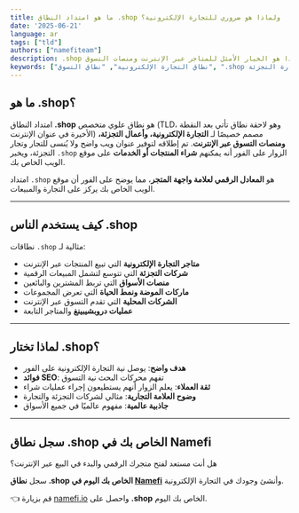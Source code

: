 ```yaml
---
title: ما هو امتداد النطاق .shop ولماذا هو ضروري للتجارة الإلكترونية؟
date: '2025-06-21'
language: ar
tags: ["tld"]
authors: ["namefiteam"]
description: .shop هو النطاق المخصص لأعمال التجارة الإلكترونية وتجارة التجزئة. اكتشف لماذا هو الخيار الأمثل للمتاجر عبر الإنترنت ومنصات التسوق.
keywords: ["نطاق التجارة الإلكترونية", "نطاق التسوق", ".shop نطاق", "متجر إلكتروني", "تجارة التجزئة", "TLD", "نيمفي نطاق"]
---
```



## **ما هو .shop؟**

امتداد النطاق **.shop** هو نطاق علوي متخصص (TLD، وهو لاحقة نطاق تأتي بعد النقطة الأخيرة في عنوان الإنترنت) مصمم خصيصًا لـ **التجارة الإلكترونية، وأعمال التجزئة، ومنصات التسوق عبر الإنترنت**. تم إطلاقه لتوفير عنوان ويب واضح ولا يُنسى للتجار وتجار التجزئة، ويخبر `.shop` الزوار على الفور أنه يمكنهم **شراء المنتجات أو الخدمات** على موقع الويب الخاص بك.

امتداد `.shop` هو **المعادل الرقمي لعلامة واجهة المتجر**، مما يوضح على الفور أن موقع الويب الخاص بك يركز على التجارة والمبيعات.

---

## **كيف يستخدم الناس .shop**

نطاقات `.shop` مثالية لـ:

*   **متاجر التجارة الإلكترونية** التي تبيع المنتجات عبر الإنترنت
*   **شركات التجزئة** التي تتوسع لتشمل المبيعات الرقمية
*   **منصات الأسواق** التي تربط المشترين والبائعين
*   **ماركات الموضة ونمط الحياة** التي تعرض المجموعات
*   **الشركات المحلية** التي تقدم التسوق عبر الإنترنت
*   **عمليات دروبشيبينغ** والمتاجر التابعة

---

## **لماذا تختار .shop؟**

*   **هدف واضح**: يوصل نية التجارة الإلكترونية على الفور
*   **فوائد SEO**: تفهم محركات البحث نية التسوق
*   **ثقة العملاء**: يعلم الزوار أنهم يستطيعون إجراء عمليات شراء
*   **وضوح العلامة التجارية**: مثالي لشركات التجزئة والتجارة
*   **جاذبية عالمية**: مفهوم عالميًا في جميع الأسواق

---

## **سجل نطاق .shop الخاص بك في Namefi**

هل أنت مستعد لفتح متجرك الرقمي والبدء في البيع عبر الإنترنت؟

سجل **نطاق .shop الخاص بك اليوم في [Namefi](https://namefi.io)** وأنشئ وجودك في التجارة الإلكترونية.

👈 قم بزيارة [namefi.io](https://namefi.io) واحصل على **.shop** الخاص بك اليوم.
